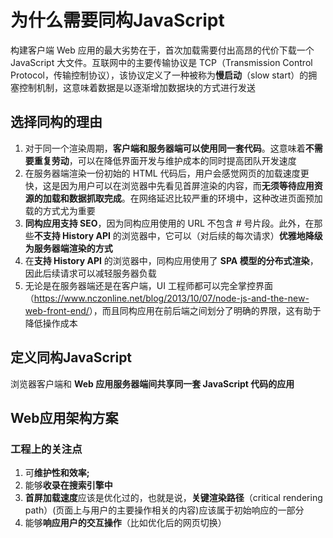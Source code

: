 # 为什么需要同构JavaScript

构建客户端 Web 应用的最大劣势在于，首次加载需要付出高昂的代价下载一个 JavaScript 大文件。互联网中的主要传输协议是 TCP（Transmission Control Protocol，传输控制协议），该协议定义了一种被称为**慢启动**（slow start）的拥塞控制机制，这意味着数据是以逐渐增加数据块的方式进行发送

## 选择同构的理由

1. 对于同一个渲染周期，**客户端和服务器端可以使用同一套代码**。这意味着**不需要重复劳动**，可以在降低界面开发与维护成本的同时提高团队开发速度
2. 在服务器端渲染一份初始的 HTML 代码后，用户会感觉网页的加载速度更快，这是因为用户可以在浏览器中先看见首屏渲染的内容，而**无须等待应用资源的加载和数据抓取完成**。在网络延迟比较严重的环境中，这种改进页面预加载的方式尤为重要
3. **同构应用支持 SEO**，因为同构应用使用的 URL 不包含 # 号片段。此外，在那些**不支持 History API** 的浏览器中，它可以（对后续的每次请求）**优雅地降级为服务器端渲染的方式**
4. 在**支持 History API** 的浏览器中，同构应用使用了 **SPA 模型的分布式渲染**，因此后续请求可以减轻服务器负载
5. 无论是在服务器端还是在客户端，UI 工程师都可以完全掌控界面（<https://www.nczonline.net/blog/2013/10/07/node-js-and-the-new-web-front-end/>），而且同构应用在前后端之间划分了明确的界限，这有助于降低操作成本

## 定义同构JavaScript

浏览器客户端和 **Web 应用服务器端间共享同一套 JavaScript 代码的应用**

## Web应用架构方案

### 工程上的关注点

1. 可**维护性和效率;**
2. 能够**收录在搜索引擎中**
3. **首屏加载速度**应该是优化过的，也就是说，**关键渲染路径**（critical rendering path）(页面上与用户的主要操作相关的内容)应该属于初始响应的一部分
4. 能够**响应用户的交互操作**（比如优化后的网页切换）


